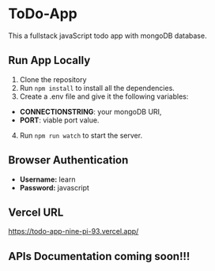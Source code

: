 # ToDo-App

This a fullstack javaScript todo app with mongoDB database.

## Run App Locally

1. Clone the repository
2. Run `npm install` to install all the dependencies.
3. Create a .env file and give it the following variables:

- **CONNECTIONSTRING**: your mongoDB URI,
- **PORT**: viable port value.

4. Run `npm run watch` to start the server.

## Browser Authentication

- **Username:** learn
- **Password:** javascript

## Vercel URL

https://todo-app-nine-pi-93.vercel.app/

## APIs Documentation coming soon!!!
